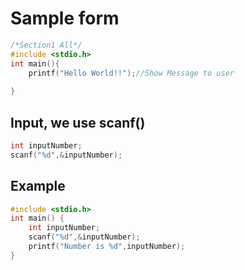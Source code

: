 # Sample form
```c
/*Section1 All*/
#include <stdio.h>
int main(){
    printf("Hello World!!");//Show Message to user
    
}
```

## Input, we use scanf()
```c
int inputNumber;
scanf("%d",&inputNumber);
```

## Example
```c
#include <stdio.h>
int main() {
    int inputNumber;
    scanf("%d",&inputNumber);
    printf("Number is %d",inputNumber);
}
```
